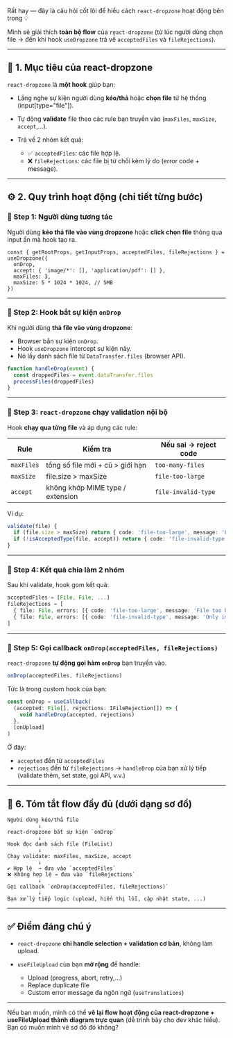 Rất hay — đây là câu hỏi cốt lõi để hiểu cách `react-dropzone` hoạt động bên trong 💡

Mình sẽ giải thích **toàn bộ flow** của `react-dropzone` (từ lúc người dùng chọn file → đến khi hook `useDropzone` trả về `acceptedFiles` và `fileRejections`).

---

## 🧭 1. Mục tiêu của react-dropzone

`react-dropzone` là **một hook** giúp bạn:

* Lắng nghe sự kiện người dùng **kéo/thả** hoặc **chọn file** từ hệ thống (input[type="file"]).
* Tự động **validate** file theo các rule bạn truyền vào (`maxFiles`, `maxSize`, `accept`,...).
* Trả về 2 nhóm kết quả:

  * ✅ `acceptedFiles`: các file hợp lệ.
  * ❌ `fileRejections`: các file bị từ chối kèm lý do (error code + message).

---

## ⚙️ 2. Quy trình hoạt động (chi tiết từng bước)

### 🔹 Step 1: Người dùng tương tác

Người dùng **kéo thả file vào vùng dropzone** hoặc **click chọn file** thông qua input ẩn mà hook tạo ra.

```tsx
const { getRootProps, getInputProps, acceptedFiles, fileRejections } = useDropzone({
  onDrop,
  accept: { 'image/*': [], 'application/pdf': [] },
  maxFiles: 3,
  maxSize: 5 * 1024 * 1024, // 5MB
})
```

---

### 🔹 Step 2: Hook bắt sự kiện `onDrop`

Khi người dùng **thả file vào vùng dropzone**:

* Browser bắn sự kiện `onDrop`.
* Hook `useDropzone` intercept sự kiện này.
* Nó lấy danh sách file từ `DataTransfer.files` (browser API).

```ts
function handleDrop(event) {
  const droppedFiles = event.dataTransfer.files
  processFiles(droppedFiles)
}
```

---

### 🔹 Step 3: `react-dropzone` chạy validation nội bộ

Hook **chạy qua từng file** và áp dụng các rule:

| Rule       | Kiểm tra                         | Nếu sai → reject code |
| ---------- | -------------------------------- | --------------------- |
| `maxFiles` | tổng số file mới + cũ > giới hạn | `too-many-files`      |
| `maxSize`  | file.size > maxSize              | `file-too-large`      |
| `accept`   | không khớp MIME type / extension | `file-invalid-type`   |

Ví dụ:

```ts
validate(file) {
  if (file.size > maxSize) return { code: 'file-too-large', message: 'File too big' }
  if (!isAcceptedType(file, accept)) return { code: 'file-invalid-type', message: 'Invalid file type' }
}
```

---

### 🔹 Step 4: Kết quả chia làm 2 nhóm

Sau khi validate, hook gom kết quả:

```ts
acceptedFiles = [File, File, ...]
fileRejections = [
  { file: File, errors: [{ code: 'file-too-large', message: 'File too big' }] },
  { file: File, errors: [{ code: 'file-invalid-type', message: 'Only images allowed' }] }
]
```

---

### 🔹 Step 5: Gọi callback `onDrop(acceptedFiles, fileRejections)`

`react-dropzone` **tự động gọi hàm `onDrop`** bạn truyền vào.

```ts
onDrop(acceptedFiles, fileRejections)
```

Tức là trong custom hook của bạn:

```ts
const onDrop = useCallback(
  (accepted: File[], rejections: IFileRejection[]) => {
    void handleDrop(accepted, rejections)
  },
  [onUpload]
)
```

Ở đây:

* `accepted` đến từ `acceptedFiles`
* `rejections` đến từ `fileRejections`
  → `handleDrop` của bạn xử lý tiếp (validate thêm, set state, gọi API, v.v.)

---

## 🧩 6. Tóm tắt flow đầy đủ (dưới dạng sơ đồ)

```
Người dùng kéo/thả file
          ↓
react-dropzone bắt sự kiện `onDrop`
          ↓
Hook đọc danh sách file (FileList)
          ↓
Chạy validate: maxFiles, maxSize, accept
          ↓
✔️ Hợp lệ  → đưa vào `acceptedFiles`
❌ Không hợp lệ → đưa vào `fileRejections`
          ↓
Gọi callback `onDrop(acceptedFiles, fileRejections)`
          ↓
Bạn xử lý tiếp logic (upload, hiển thị lỗi, cập nhật state, ...)
```

---

## ✅ Điểm đáng chú ý

* `react-dropzone` **chỉ handle selection + validation cơ bản**, không làm upload.
* `useFileUpload` của bạn **mở rộng** để handle:

  * Upload (progress, abort, retry,…)
  * Replace duplicate file
  * Custom error message đa ngôn ngữ (`useTranslations`)

---

Nếu bạn muốn, mình có thể **vẽ lại flow hoạt động của react-dropzone + useFileUpload thành diagram trực quan** (dễ trình bày cho dev khác hiểu).
Bạn có muốn mình vẽ sơ đồ đó không?
